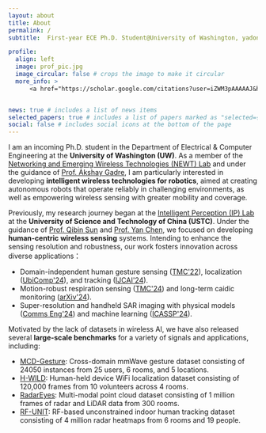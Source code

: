 ```yaml
---
layout: about
title: About
permalink: /
subtitle:  First-year ECE Ph.D. Student@University of Washington, yadongli@uw.edu

profile:
  align: left
  image: prof_pic.jpg
  image_circular: false # crops the image to make it circular
  more_info: >
      <a href="https://scholar.google.com/citations?user=iZWM3pAAAAAJ&hl=en"><i class="ai ai-google-scholar-square ai-2x"></i></a>


news: true # includes a list of news items
selected_papers: true # includes a list of papers marked as "selected={true}"
social: false # includes social icons at the bottom of the page
---
```


I am an incoming Ph.D. student in the Department of Electrical & Computer Engineering at the **University of Washington (UW)**. As a member of the [Networking and Emerging Wireless Technologies (NEWT) Lab](https://newtlab.ece.uw.edu/) and under the guidance of [Prof. Akshay Gadre](https://www.akshaygadre.com/), I am particularly interested in developing **intelligent wireless technologies for robotics**, aimed at creating autonomous robots that operate reliably in challenging environments, as well as empowering wireless sensing with greater mobility and coverage.

Previously, my research journey began at the [Intelligent Perception (IP) Lab](https://ustc-ip-lab.github.io/) at the **University of Science and Technology of China (USTC)**. Under the guidance of [Prof. Qibin Sun](https://scholar.google.com/citations?hl=en&user=bPLvsSAAAAAJ) and [Prof. Yan Chen](https://scholar.google.com/citations?hl=en-EN&user=MVOCn1AAAAAJ), we focused on developing **human-centric wireless sensing** systems. Intending to enhance the sensing resolution and robustness, our work fosters innovation across diverse applications：

- Domain-independent human gesture sensing ([TMC'22](https://ieeexplore.ieee.org/abstract/document/9894724)), localization ([UbiComp'24](https://dl.acm.org/doi/abs/10.1145/3631437)), and tracking ([IJCAI'24](https://www.ijcai.org/proceedings/2024/674)).  
- Motion-robust respiration sensing ([TMC'24](https://ieeexplore.ieee.org/document/10379134)) and long-term caidic monitoring ([arXiv'24](https://www.researchsquare.com/article/rs-4456442/v1)).  
- Super-resolution and handheld SAR imaging with physical models ([Comms Eng'24](https://www.nature.com/articles/s44172-023-00156-2)) and machine learning  ([ICASSP'24](https://ieeexplore.ieee.org/document/10447461)).

Motivated by the lack of datasets in wireless AI, we have also released several **large-scale benchmarks** for a variety of signals and applications, including:  
- [MCD-Gesture](https://github.com/leeyadong/cross_domain_gesture_dataset): Cross-domain mmWave gesture dataset consisting of 24050 instances from 25 users, 6 rooms, and 5 locations. 
- [H-WILD](https://github.com/H-WILD/human_held_device_wifi_indoor_localization_dataset): Human-held device WiFi localization dataset consisting of 120,000 frames from 10 volunteers across 4 rooms.
- [RadarEyes](https://github.com/ruixv/RadarEyes): Multi-modal point cloud dataset consisting of 1 million frames of radar and LiDAR data from 300 rooms.
- [RF-UNIT](): RF-based unconstrained indoor human tracking dataset consisting of 4 million radar heatmaps from 6 rooms and 19 people.
  
